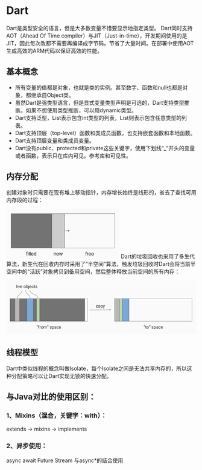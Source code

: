 # Dart

Dart是类型安全的语言，但是大多数变量不惜要显示地指定类型。
Dart同时支持AOT（Ahead Of Time compiler）与JIT（Just-in-time），开发期间使用的是JIT，因此每次改都不需要再编译成字节码。节省了大量时间。在部署中使用AOT生成高效的ARM代码以保证高效的性能。

## 基本概念
* 所有变量的值都是对象，也就是类的实例。甚至数字、函数和null也都是对象，都继承自Object类。
* 虽然Dart是强类型语言，但是显式变量类型声明是可选的，Dart支持类型推断。如果不想使用类型推断，可以用dynamic类型。
* Dart支持泛型，List<int>表示包含int类型的列表，List<dynamic>则表示包含任意类型的列表。
* Dart支持顶层（top-level）函数和类成员函数，也支持嵌套函数和本地函数。
* Dart支持顶层变量和类成员变量。
* Dart没有public、protected和private这些关键字，使用下划线“_”开头的变量或者函数，表示只在库内可见。参考库和可见性。
  
## 内存分配
创建对象时只需要在现有堆上移动指针，内存增长始终是线形的，省去了查找可用内存段的过程：  

![image](https://github.com/viviant1224/Android-Knowledge-System/blob/main/images/flutter/dart1.png)
Dart的垃圾回收也采用了多生代算法，新生代在回收内存时采用了“半空间”算法，触发垃圾回收时Dart会将当前半空间中的“活跃”对象拷贝到备用空间，然后整体释放当前空间的所有内存：  

![image](https://github.com/viviant1224/Android-Knowledge-System/blob/main/images/flutter/dart2.png)

## 线程模型
Dart中类似线程的概念叫做Isolate，每个Isolate之间是无法共享内存的，所以这种分配策略可以让Dart实现无锁的快速分配。

## 与Java对比的使用区别：

### 1、Mixins（混合，关键字：with）：
extends -> mixins -> implements

### 2、异步使用：
async await Future
Stream 与async*的结合使用
